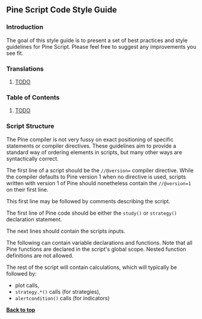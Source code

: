 ## Pine Script Code Style Guide

### Introduction

The goal of this style guide is to present a set of best practices and style guidelines for Pine Script. Please feel free to suggest any improvements you see fit.

### Translations
1. [TODO](#)

### Table of Contents
1. [TODO](#)

### Script Structure

The Pine compiler is not very fussy on exact positioning of specific statements or compiler directives. These guidelines aim to provide a standard way of ordering elements in scripts, but many other ways are syntactically correct.

The first line of a script should be the `//@version=` compiler directive. While the compiler defaults to Pine version 1 when no directive is used, scripts written with version 1 of Pine should nonetheless contain the `//@version=1` on their first line.

This first line may be followed by comments describing the script.

The first line of Pine code should be either the `study()` or `strategy()` declaration statement.

The next lines should contain the scripts inputs.

The following can contain variable declarations and functions. Note that all Pine functions are declared in the script's global scope. Nested function definitions are not allowed.

The rest of the script will contain calculations, which will typically be followed by:

- plot calls,
- `strategy.*()` calls (for strategies),
- `alertcondition()` calls (for indicators)


**[Back to top](#table-of-contents)**
